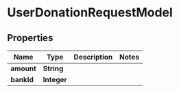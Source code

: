 # UserDonationRequestModel

## Properties
Name | Type | Description | Notes
------------ | ------------- | ------------- | -------------
**amount** | **String** |  | 
**bankId** | **Integer** |  | 
